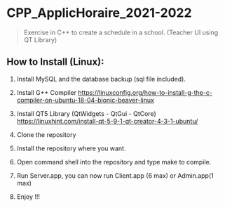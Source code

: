 # CPP_ApplicHoraire_2021-2022
>Exercise in C++ to create a schedule in a school. (Teacher UI using QT Library)


## How to Install (Linux):
1. Install MySQL and the database backup (sql file included).

1. Install G++ Compiler <https://linuxconfig.org/how-to-install-g-the-c-compiler-on-ubuntu-18-04-bionic-beaver-linux>

1. Install QT5 Library (QtWidgets - QtGui - QtCore) <https://linuxhint.com/install-qt-5-9-1-qt-creator-4-3-1-ubuntu/>

1. Clone the repository

1. Install the repository where you want.

1. Open command shell into the repository and type make to compile.

1. Run Server.app, you can now run Client.app (6 max) or Admin.app(1 max)

1. Enjoy !!!
